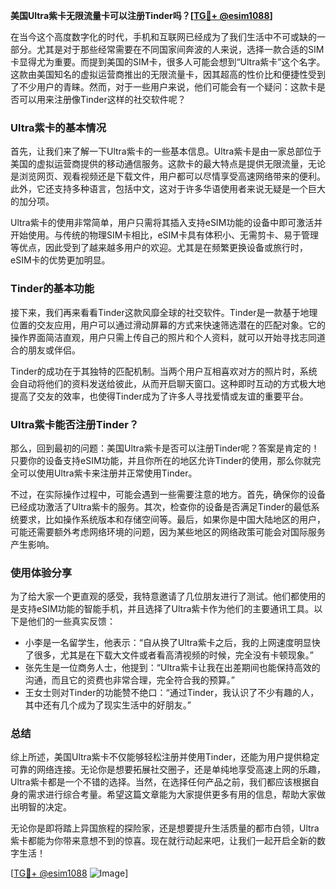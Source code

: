 **美国Ultra紫卡无限流量卡可以注册Tinder吗？[[TG💪+ @esim1088](https://t.me/s/esim1088)]**

在当今这个高度数字化的时代，手机和互联网已经成为了我们生活中不可或缺的一部分。尤其是对于那些经常需要在不同国家间奔波的人来说，选择一款合适的SIM卡显得尤为重要。而提到美国的SIM卡，很多人可能会想到“Ultra紫卡”这个名字。这款由美国知名的虚拟运营商推出的无限流量卡，因其超高的性价比和便捷性受到了不少用户的青睐。然而，对于一些用户来说，他们可能会有一个疑问：这款卡是否可以用来注册像Tinder这样的社交软件呢？

### Ultra紫卡的基本情况

首先，让我们来了解一下Ultra紫卡的一些基本信息。Ultra紫卡是由一家总部位于美国的虚拟运营商提供的移动通信服务。这款卡的最大特点是提供无限流量，无论是浏览网页、观看视频还是下载文件，用户都可以尽情享受高速网络带来的便利。此外，它还支持多种语言，包括中文，这对于许多华语使用者来说无疑是一个巨大的加分项。

Ultra紫卡的使用非常简单，用户只需将其插入支持eSIM功能的设备中即可激活并开始使用。与传统的物理SIM卡相比，eSIM卡具有体积小、无需剪卡、易于管理等优点，因此受到了越来越多用户的欢迎。尤其是在频繁更换设备或旅行时，eSIM卡的优势更加明显。

### Tinder的基本功能

接下来，我们再来看看Tinder这款风靡全球的社交软件。Tinder是一款基于地理位置的交友应用，用户可以通过滑动屏幕的方式来快速筛选潜在的匹配对象。它的操作界面简洁直观，用户只需上传自己的照片和个人资料，就可以开始寻找志同道合的朋友或伴侣。

Tinder的成功在于其独特的匹配机制。当两个用户互相喜欢对方的照片时，系统会自动将他们的资料发送给彼此，从而开启聊天窗口。这种即时互动的方式极大地提高了交友的效率，也使得Tinder成为了许多人寻找爱情或友谊的重要平台。

### Ultra紫卡能否注册Tinder？

那么，回到最初的问题：美国Ultra紫卡是否可以注册Tinder呢？答案是肯定的！只要你的设备支持eSIM功能，并且你所在的地区允许Tinder的使用，那么你就完全可以使用Ultra紫卡来注册并正常使用Tinder。

不过，在实际操作过程中，可能会遇到一些需要注意的地方。首先，确保你的设备已经成功激活了Ultra紫卡的服务。其次，检查你的设备是否满足Tinder的最低系统要求，比如操作系统版本和存储空间等。最后，如果你是中国大陆地区的用户，可能还需要额外考虑网络环境的问题，因为某些地区的网络政策可能会对国际服务产生影响。

### 使用体验分享

为了给大家一个更直观的感受，我特意邀请了几位朋友进行了测试。他们都使用的是支持eSIM功能的智能手机，并且选择了Ultra紫卡作为他们的主要通讯工具。以下是他们的一些真实反馈：

- 小李是一名留学生，他表示：“自从换了Ultra紫卡之后，我的上网速度明显快了很多，尤其是在下载大文件或者看高清视频的时候，完全没有卡顿现象。”
- 张先生是一位商务人士，他提到：“Ultra紫卡让我在出差期间也能保持高效的沟通，而且它的资费也非常合理，完全符合我的预算。”
- 王女士则对Tinder的功能赞不绝口：“通过Tinder，我认识了不少有趣的人，其中还有几个成为了现实生活中的好朋友。”

### 总结

综上所述，美国Ultra紫卡不仅能够轻松注册并使用Tinder，还能为用户提供稳定可靠的网络连接。无论你是想要拓展社交圈子，还是单纯地享受高速上网的乐趣，Ultra紫卡都是一个不错的选择。当然，在选择任何产品之前，我们都应该根据自身的需求进行综合考量。希望这篇文章能为大家提供更多有用的信息，帮助大家做出明智的决定。

无论你是即将踏上异国旅程的探险家，还是想要提升生活质量的都市白领，Ultra紫卡都能为你带来意想不到的惊喜。现在就行动起来吧，让我们一起开启全新的数字生活！

[[TG💪+ @esim1088](https://t.me/s/esim1088) ![Image](https://i.postimg.cc/4NQfJmqS/Snipaste-2025-05-13-00-14-12.png)]